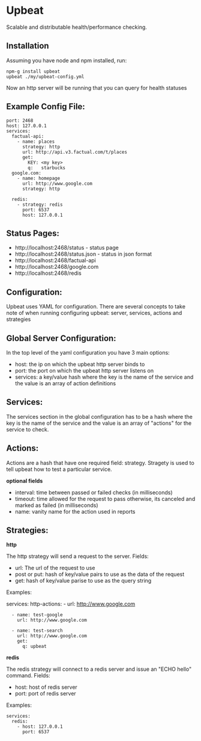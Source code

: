 Upbeat
=======

Scalable and distributable health/performance checking.

Installation
------------

Assuming you have node and npm installed, run:

    npm-g install upbeat
    upbeat ./my/upbeat-config.yml

Now an http server will be running that you can query for health statuses

Example Config File:
--------------------

    port: 2468
    host: 127.0.0.1
    services:
      factual-api:
        - name: places
          strategy: http
          url: http://api.v3.factual.com/t/places
          get:
            KEY: <my key>
            q:   starbucks 
      google.com:
        - name: homepage
          url: http://www.google.com
          strategy: http

      redis:
        - strategy: redis
          port: 6537
          host: 127.0.0.1

Status Pages:
-------------

  * http://localhost:2468/status - status page
  * http://localhost:2468/status.json - status in json format
  * http://localhost:2468/factual-api
  * http://localhost:2468/google.com
  * http://localhost:2468/redis

Configuration:
--------------

Upbeat uses YAML for configuration.  There are several concepts to take note of when 
running configuring upbeat: server, services, actions and strategies

Global Server Configuration:
----------------------------

In the top level of the yaml configuration you have 3 main options:

  * host: the ip on which the upbeat http server binds to
  * port: the port on which the upbeat http server listens on
  * services: a key/value hash where the key is the name of the service and the value is an array of action definitions

Services:
---------

The services section in the global configuration has to be a hash where the key is 
the name of the service and the value is an array of "actions" for the service to check.

Actions:
--------

Actions are a hash that have one required field: strategy. Stragety is used to tell upbeat
how to test a particular service.  

**optional fields**
  
  * interval: time between passed or failed checks (in milliseconds)
  * timeout: time allowed for the request to pass otherwise, its canceled and marked as failed (in milliseconds)
  * name: vanity name for the action used in reports

Strategies:
-----------

**http**

The http strategy will send a request to the server. Fields:

  * url: The url of the request to use
  * post or put: hash of key/value pairs to use as the data of the request
  * get: hash of key/value parise to use as the query string

Examples:

  services:
    http-actions:
      - url: http://www.google.com

      - name: test-google
        url: http://www.google.com

      - name: test-search
        url: http://www.google.com
        get:
          q: upbeat

**redis**

The redis strategy will connect to a redis server and issue an "ECHO hello" command. Fields:

  * host: host of redis server
  * port: port of redis server
 
Examples:
  
    services:
      redis:
        - host: 127.0.0.1
          port: 6537

